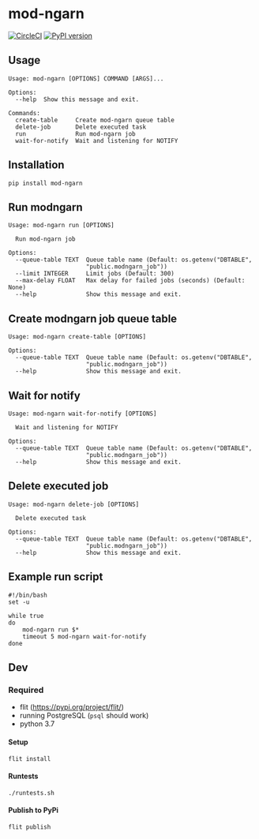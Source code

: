 # mod-ngarn

[![CircleCI](https://circleci.com/gh/Proteus-tech/mod-ngarn.svg?style=svg)](https://circleci.com/gh/Proteus-tech/mod-ngarn) [![PyPI version](https://badge.fury.io/py/mod_ngarn.svg)](https://badge.fury.io/py/mod_ngarn)

## Usage
```
Usage: mod-ngarn [OPTIONS] COMMAND [ARGS]...

Options:
  --help  Show this message and exit.

Commands:
  create-table     Create mod-ngarn queue table
  delete-job       Delete executed task
  run              Run mod-ngarn job
  wait-for-notify  Wait and listening for NOTIFY
```

## Installation
```
pip install mod-ngarn
```

## Run modngarn
```
Usage: mod-ngarn run [OPTIONS]

  Run mod-ngarn job

Options:
  --queue-table TEXT  Queue table name (Default: os.getenv("DBTABLE",
                      "public.modngarn_job"))
  --limit INTEGER     Limit jobs (Default: 300)
  --max-delay FLOAT   Max delay for failed jobs (seconds) (Default: None)
  --help              Show this message and exit.
```

## Create modngarn job queue table
```
Usage: mod-ngarn create-table [OPTIONS]

Options:
  --queue-table TEXT  Queue table name (Default: os.getenv("DBTABLE",
                      "public.modngarn_job"))
  --help              Show this message and exit.
```

## Wait for notify
```
Usage: mod-ngarn wait-for-notify [OPTIONS]

  Wait and listening for NOTIFY

Options:
  --queue-table TEXT  Queue table name (Default: os.getenv("DBTABLE",
                      "public.modngarn_job"))
  --help              Show this message and exit.
```

## Delete executed job
```
Usage: mod-ngarn delete-job [OPTIONS]

  Delete executed task

Options:
  --queue-table TEXT  Queue table name (Default: os.getenv("DBTABLE",
                      "public.modngarn_job"))
  --help              Show this message and exit.
```

## Example run script
```
#!/bin/bash
set -u

while true
do
    mod-ngarn run $*
    timeout 5 mod-ngarn wait-for-notify
done
```

## Dev
### Required
- flit (https://pypi.org/project/flit/)
- running PostgreSQL (`psql` should work)
- python 3.7

#### Setup
```
flit install
```

#### Runtests
```
./runtests.sh
```

#### Publish to PyPi
```
flit publish
```
